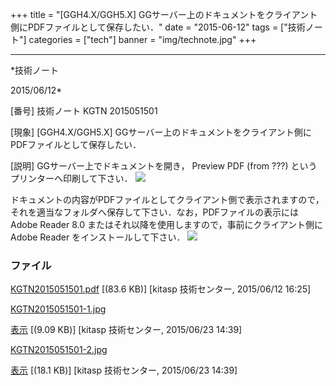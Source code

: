 ﻿+++
title = "[GGH4.X/GGH5.X] GGサーバー上のドキュメントをクライアント側にPDFファイルとして保存したい．"
date = "2015-06-12"
tags = ["技術ノート"]
categories = ["tech"]
banner = "img/technote.jpg"
+++

-----------------------------------------------------------------------------------------------------------------------------

*技術ノート

2015/06/12*


[番号]
技術ノート KGTN 2015051501

[現象]
[GGH4.X/GGH5.X]
GGサーバー上のドキュメントをクライアント側にPDFファイルとして保存したい．

[説明]
GGサーバー上でドキュメントを開き， Preview PDF (from ???)
というプリンターへ印刷して下さい．
![](http://techreport.kitasp.net/attachments/download/2084/KGTN2015051501-1.jpg)

ドキュメントの内容がPDFファイルとしてクライアント側で表示されますので，それを適当なフォルダへ保存して下さい．なお，PDFファイルの表示には
Adobe Reader 8.0 またはそれ以降を使用しますので，事前にクライアント側に
Adobe Reader をインストールして下さい．
![](http://techreport.kitasp.net/attachments/download/2085/KGTN2015051501-2.jpg)


### ファイル

 
 


[KGTN2015051501.pdf](http://techreport.kitasp.net/attachments/download/1909/KGTN2015051501.pdf)
 [(83.6 KB)] [kitasp 技術センター, 2015/06/12
16:25]

[KGTN2015051501-1.jpg](http://techreport.kitasp.net/attachments/download/2084/KGTN2015051501-1.jpg)

[表示](http://techreport.kitasp.net/attachments/2084/KGTN2015051501-1.jpg "表示")
 [(9.09 KB)] [kitasp 技術センター, 2015/06/23
14:39]

[KGTN2015051501-2.jpg](http://techreport.kitasp.net/attachments/download/2085/KGTN2015051501-2.jpg)

[表示](http://techreport.kitasp.net/attachments/2085/KGTN2015051501-2.jpg "表示")
 [(18.1 KB)] [kitasp 技術センター, 2015/06/23
14:39]


 


 

